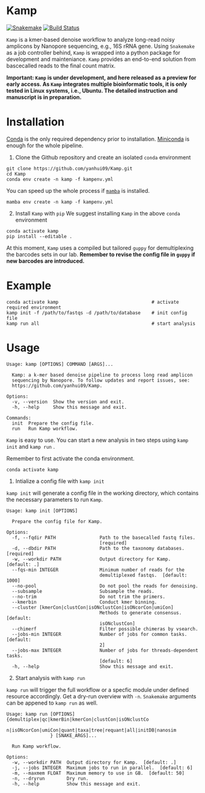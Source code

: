 # Kamp

[![Snakemake](https://img.shields.io/badge/snakemake-=7.8.5-brightgreen.svg)](https://snakemake.bitbucket.io)
[![Build Status](https://travis-ci.org/snakemake-workflows/Kamp.svg?branch=master)](https://travis-ci.org/snakemake-workflows/Kamp)

`Kamp` is a kmer-based denoise workflow to analyze long-read noisy amplicons by Nanopore sequencing, e.g., 16S rRNA gene.
Using `Snakemake` as a job controller behind, `Kamp` is wrapped into a python package for development and mainteniance.
`Kamp` provides an end-to-end solution from bascecalled reads to the final count matrix.

**Important: `Kamp` is under development, and here released as a preview for early access. 
As `Kamp` integrates multiple bioinformatic tools, it is only tested in Linux systems, i.e., Ubuntu.
The detailed instruction and manuscript is in preparation.**

# Installation
[Conda](https://docs.conda.io/projects/conda/en/latest/user-guide/install/index.html) is the only required dependency prior to installation.
[Miniconda](https://docs.conda.io/en/latest/miniconda.html) is enough for the whole pipeline. 

1. Clone the Github repository and create an isolated `conda` environment
```
git clone https://github.com/yanhui09/Kamp.git
cd Kamp
conda env create -n kamp -f kampenv.yml 
```
You can speed up the whole process if [`mamba`](https://github.com/mamba-org/mamba) is installed.
```
mamba env create -n kamp -f kampenv.yml 
```
2. Install `Kamp` with `pip`
We suggest installing `Kamp` in the above `conda` environment
```
conda activate kamp
pip install --editable .
```

At this moment, `Kamp` uses a compiled but tailored `guppy` for demultiplexing the barcodes sets in our lab.
**Remember to revise the config file in `guppy` if new barcodes are introduced.**

# Example
```
conda activate kamp                                  # activate required environment 
kamp init -f /path/to/fastqs -d /path/to/database    # init config file
kamp run all                                         # start analysis
```

# Usage

```
Usage: kamp [OPTIONS] COMMAND [ARGS]...

  Kamp: a k-mer based denoise pipeline to process long read amplicon
  sequencing by Nanopore. To follow updates and report issues, see:
  https://github.com/yanhui09/Kamp.

Options:
  -v, --version  Show the version and exit.
  -h, --help     Show this message and exit.

Commands:
  init  Prepare the config file.
  run   Run Kamp workflow.
```

`Kamp` is easy to use. You can start a new analysis in two steps using `kamp init` and `kamp run` . 

Remember to first activate the conda environment.
```
conda activate kamp
```

1. Intialize a config file with `kamp init`

`kamp init` will generate a config file in the working directory, which contains the necessary parameters to run `Kamp`.

```
Usage: kamp init [OPTIONS]

  Prepare the config file for Kamp.

Options:
  -f, --fqdir PATH                Path to the basecalled fastq files.
                                  [required]
  -d, --dbdir PATH                Path to the taxonomy databases.  [required]
  -w, --workdir PATH              Output directory for Kamp.  [default: .]
  --fqs-min INTEGER               Minimum number of reads for the
                                  demultiplexed fastqs.  [default: 1000]
  --no-pool                       Do not pool the reads for denoising.
  --subsample                     Subsample the reads.
  --no-trim                       Do not trim the primers.
  --kmerbin                       Conduct kmer binning.
  --cluster [kmerCon|clustCon|isONclustCon|isONcorCon|umiCon]
                                  Methods to generate consensus.  [default:
                                  isONclustCon]
  --chimerf                       Filter possible chimeras by vsearch.
  --jobs-min INTEGER              Number of jobs for common tasks.  [default:
                                  2]
  --jobs-max INTEGER              Number of jobs for threads-dependent tasks.
                                  [default: 6]
  -h, --help                      Show this message and exit.
```

2. Start analysis with `kamp run`

`kamp run` will trigger the full workflow or a specfic module under defined resource accordingly.
Get a dry-run overview with `-n`. `Snakemake` arguments can be appened to `kamp run` as well.

```
Usage: kamp run [OPTIONS] {demultiplex|qc|kmerBin|kmerCon|clustCon|isONclustCo
                n|isONcorCon|umiCon|quant|taxa|tree|requant|all|initDB|nanosim
                } [SNAKE_ARGS]...

  Run Kamp workflow.

Options:
  -w, --workdir PATH  Output directory for Kamp.  [default: .]
  -j, --jobs INTEGER  Maximum jobs to run in parallel.  [default: 6]
  -m, --maxmem FLOAT  Maximum memory to use in GB.  [default: 50]
  -n, --dryrun        Dry run.
  -h, --help          Show this message and exit.
```
